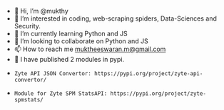 - 👋 Hi, I’m @mukthy
- 👀 I’m interested in coding, web-scraping spiders, Data-Sciences and Security.
- 🌱 I’m currently learning Python and JS
- 💞️ I’m looking to collaborate on Python and JS
- 📫 How to reach me muktheeswaran.m@gmail.com
- 👀 I have published 2 modules in pypi.
-     Zyte API JSON Convertor: https://pypi.org/project/zyte-api-convertor/
-     Module for Zyte SPM StatsAPI: https://pypi.org/project/zyte-spmstats/
<!---
mukthy/mukthy is a ✨ special ✨ repository because its `README.md` (this file) appears on your GitHub profile.
You can click the Preview link to take a look at your changes.
--->

